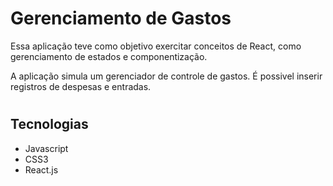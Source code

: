 # Gerenciamento de Gastos

Essa aplicação teve como objetivo exercitar conceitos de React, como gerenciamento de estados e componentização.

A aplicação simula um gerenciador de controle de gastos. É possivel inserir registros de despesas e entradas.

#

## **Tecnologias**

- Javascript
- CSS3
- React.js
